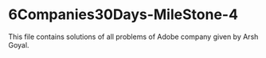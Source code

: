 # 6Companies30Days-MileStone-4
This file contains solutions of all problems of Adobe company given by Arsh Goyal. 
